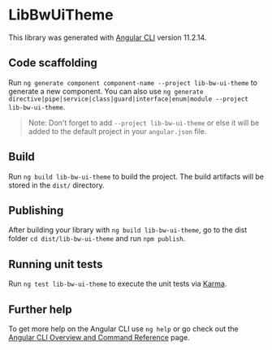 # LibBwUiTheme

This library was generated with [Angular CLI](https://github.com/angular/angular-cli) version 11.2.14.

## Code scaffolding

Run `ng generate component component-name --project lib-bw-ui-theme` to generate a new component. You can also use `ng generate directive|pipe|service|class|guard|interface|enum|module --project lib-bw-ui-theme`.
> Note: Don't forget to add `--project lib-bw-ui-theme` or else it will be added to the default project in your `angular.json` file. 

## Build

Run `ng build lib-bw-ui-theme` to build the project. The build artifacts will be stored in the `dist/` directory.

## Publishing

After building your library with `ng build lib-bw-ui-theme`, go to the dist folder `cd dist/lib-bw-ui-theme` and run `npm publish`.

## Running unit tests

Run `ng test lib-bw-ui-theme` to execute the unit tests via [Karma](https://karma-runner.github.io).

## Further help

To get more help on the Angular CLI use `ng help` or go check out the [Angular CLI Overview and Command Reference](https://angular.io/cli) page.
